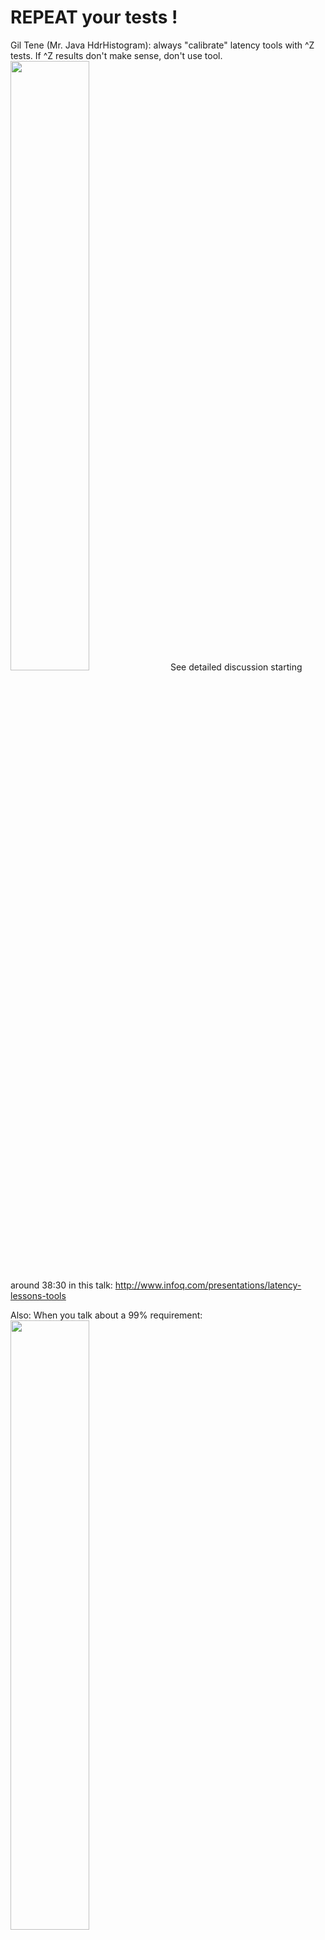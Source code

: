 # REPEAT your tests !

Gil Tene (Mr. Java HdrHistogram): always "calibrate" latency tools with ^Z tests. If ^Z results don't make sense, don't use tool.
<img src="http://www.infoq.com/resource/presentations/latency-lessons-tools/en/slides/sl29.jpg" style="width:50%"/>
See detailed discussion starting around 38:30 in this talk: http://www.infoq.com/presentations/latency-lessons-tools

Also: When you talk about a 99% requirement:
<img src="http://www.infoq.com/resource/presentations/latency-lessons-tools/en/slides/sl24.jpg" style="width:50%"/>

# Valuable metrics [2]
* Use the geometric mean instead of arithmetic mean for normalized numbers [1]. "Normalized Number" : ratio of a benchmark test results / another 'reference' machine results.
Geometric mean ({a1, a2, ..., an}) = sqrt[1/n](a1 * a2 * ... * an)

* Standard deviation : To compute it on-the-fly, see 'stats' command.

* Median : The median is a fairly robust estimator of the expectation value with respect to outliers (assuming they are comparatively rare).

* Median absolute deviation : The median absolute deviation is a measure of statistical dispersion. Moreover, the MAD is a robust statistic, being more resilient to outliers in a data set than the standard deviation. In the standard deviation, the distances from the mean are squared, so large deviations are weighted more heavily, and thus outliers can heavily influence it. In the MAD, the deviations of a small number of outliers are irrelevant. [wiki]

* (exponantial) Moving average : http://en.wikipedia.org/wiki/Moving_average

* Remove outliers : all timings that deviate from the median by more than X times the MAD

* Finally:
** Expectation value : mean of the truncated distribution
** Measure of variability : MAD of the truncated distribution
** Uncertainty on the expectation value : sigma = MAD / sqrt(N) where N is the number of remaining measurements). To get a %relative error -> sigma / mean

* MAD = Median absolute deviation, !! NOT to be confused with the "Mean absolute difference"
For space-effecient sketch / streaming algorithm to compute quantiles, cf. Algo_Notes.md
For other measure of dispersion: https://en.wikipedia.org/wiki/Statistical_dispersion#Measures_of_statistical_dispersion

Spearman’s rank correlation coefficient: a number between 1 and -1 indicating if two lists of items are ordered the same, in reverse, or not in the same order at all


RESSOURCES:
[1] : HOW TO NOT TO LIE WITH STATISTICS: THE CORRECT WAY TO SUMMARIZE BENCHMARK RESULTS (PHILIP J. FLEMING and JOHN J. WALLACE)
[2] : http://blogs.perl.org/users/steffen_mueller/2010/09/your-benchmarks-suck.html
